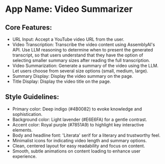 # **App Name**: Video Summarizer

## Core Features:

- URL Input: Accept a YouTube video URL from the user.
- Video Transcription: Transcribe the video content using AssemblyAI's API. Use LLM reasoning to determine when to present the generated transcript, so that users understand that they have the option of selecting smaller summary sizes after reading the full transcription.
- Video Summarization: Generate a summary of the video using the LLM. Let users choose from several size options (small, medium, large).
- Summary Display: Display the video summary on the page.
- Title Display: Display the video title on the page.

## Style Guidelines:

- Primary color: Deep indigo (#4B0082) to evoke knowledge and sophistication.
- Background color: Light lavender (#E6E6FA) for a gentle contrast.
- Accent color: Royal purple (#7851A9) to highlight key interactive elements.
- Body and headline font: 'Literata' serif for a literary and trustworthy feel.
- Minimalist icons for indicating video length and summary options.
- Clean, centered layout for easy readability and focus on content.
- Smooth, subtle animations on content loading to enhance user experience.